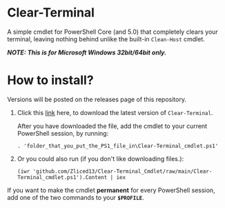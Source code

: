 # Clear-Terminal

A simple cmdlet for PowerShell Core (and 5.0) that completely clears your terminal, leaving nothing behind unlike the built-in `Clean-Host` cmdlet.

___NOTE: This is for Microsoft Windows 32bit/64bit **only**.___

# How to install?

Versions will be posted on the releases page of this repository.
1. Click this [link](https://github.com/Zliced13/Clear-Terminal_Cmdlet/raw/main/Clear-Terminal_cmdlet.ps1) here, to download the latest version of `Clear-Terminal`.

    After you have downloaded the file, add the cmdlet to your current PowerShell session, by running:
    ```
    . 'folder_that_you_put_the_PS1_file_in\Clear-Terminal_cmdlet.ps1'
    ```

2. Or you could also run (if you don't like downloading files.):
    ```
    (iwr 'github.com/Zliced13/Clear-Terminal_Cmdlet/raw/main/Clear-Terminal_cmdlet.ps1').Content | iex
    ```

If you want to make the cmdlet **permanent** for every PowerShell session, add one of the two commands to your **`$PROFILE`**.
